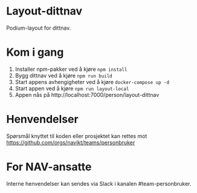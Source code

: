 # Layout-dittnav
Podium-layout for dittnav.

# Kom i gang
1. Installer npm-pakker ved å kjøre `npm install`
1. Bygg dittnav ved å kjøre `npm run build`
1. Start appens avhengigheter ved å kjøre `docker-compose up -d`
1. Start appen ved å kjøre `npm run layout-local`
1. Appen nås på http://localhost:7000/person/layout-dittnav

# Henvendelser
Spørsmål knyttet til koden eller prosjektet kan rettes mot https://github.com/orgs/navikt/teams/personbruker

# For NAV-ansatte
Interne henvendelser kan sendes via Slack i kanalen #team-personbruker.


